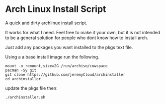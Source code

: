 # Arch Linux Install Script
A quick and dirty archlinux install script. 

It works for what I need. Feel free to make it your own, but it is not intended
to be a general solution for people who dont know how to install arch.

Just add any packages you want installed to the pkgs text file.

Using a a base install image run the following.
```
mount -o remount,size=2G /run/archiso/cowspace
pacman -Sy git
git clone https://github.com/jeremyCloud/archinstaller
cd archinstaller
```
update the pkgs file then:
```
./archinstaller.sh
```
